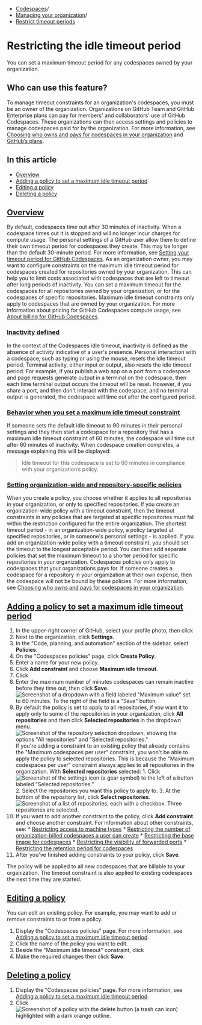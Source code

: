   * [Codespaces](https://docs.github.com/en/codespaces "Codespaces")/
  * [Managing your organization](https://docs.github.com/en/codespaces/managing-codespaces-for-your-organization "Managing your organization")/
  * [Restrict timeout periods](https://docs.github.com/en/codespaces/managing-codespaces-for-your-organization/restricting-the-idle-timeout-period "Restrict timeout periods")


# Restricting the idle timeout period
You can set a maximum timeout period for any codespaces owned by your organization.
## Who can use this feature?
To manage timeout constraints for an organization's codespaces, you must be an owner of the organization.
Organizations on GitHub Team and GitHub Enterprise plans can pay for members' and collaborators' use of GitHub Codespaces. These organizations can then access settings and policies to manage codespaces paid for by the organization. For more information, see [Choosing who owns and pays for codespaces in your organization](https://docs.github.com/en/codespaces/managing-codespaces-for-your-organization/choosing-who-owns-and-pays-for-codespaces-in-your-organization#about-ownership-of-codespaces) and [GitHub’s plans](https://docs.github.com/en/get-started/learning-about-github/githubs-plans).
## In this article
  * [Overview](https://docs.github.com/en/codespaces/managing-codespaces-for-your-organization/restricting-the-idle-timeout-period#overview)
  * [Adding a policy to set a maximum idle timeout period](https://docs.github.com/en/codespaces/managing-codespaces-for-your-organization/restricting-the-idle-timeout-period#adding-a-policy-to-set-a-maximum-idle-timeout-period)
  * [Editing a policy](https://docs.github.com/en/codespaces/managing-codespaces-for-your-organization/restricting-the-idle-timeout-period#editing-a-policy)
  * [Deleting a policy](https://docs.github.com/en/codespaces/managing-codespaces-for-your-organization/restricting-the-idle-timeout-period#deleting-a-policy)


## [Overview](https://docs.github.com/en/codespaces/managing-codespaces-for-your-organization/restricting-the-idle-timeout-period#overview)
By default, codespaces time out after 30 minutes of inactivity. When a codespace times out it is stopped and will no longer incur charges for compute usage.
The personal settings of a GitHub user allow them to define their own timeout period for codespaces they create. This may be longer than the default 30-minute period. For more information, see [Setting your timeout period for GitHub Codespaces](https://docs.github.com/en/codespaces/setting-your-user-preferences/setting-your-timeout-period-for-github-codespaces).
As an organization owner, you may want to configure constraints on the maximum idle timeout period for codespaces created for repositories owned by your organization. This can help you to limit costs associated with codespaces that are left to timeout after long periods of inactivity. You can set a maximum timeout for the codespaces for all repositories owned by your organization, or for the codespaces of specific repositories.
Maximum idle timeout constraints only apply to codespaces that are owned by your organization.
For more information about pricing for GitHub Codespaces compute usage, see [About billing for GitHub Codespaces](https://docs.github.com/en/billing/managing-billing-for-your-products/managing-billing-for-github-codespaces/about-billing-for-github-codespaces#codespaces-pricing).
### [Inactivity defined](https://docs.github.com/en/codespaces/managing-codespaces-for-your-organization/restricting-the-idle-timeout-period#inactivity-defined)
In the context of the Codespaces idle timeout, inactivity is defined as the absence of activity indicative of a user's presence. Personal interaction with a codespace, such as typing or using the mouse, resets the idle timeout period. Terminal activity, either input or output, also resets the idle timeout period. For example, if you publish a web app on a port from a codespace and page requests generate output in a terminal on the codespace, then each time terminal output occurs the timeout will be reset. However, if you share a port, and then don't interact with the codespace, and no terminal output is generated, the codespace will time out after the configured period.
### [Behavior when you set a maximum idle timeout constraint](https://docs.github.com/en/codespaces/managing-codespaces-for-your-organization/restricting-the-idle-timeout-period#behavior-when-you-set-a-maximum-idle-timeout-constraint)
If someone sets the default idle timeout to 90 minutes in their personal settings and they then start a codespace for a repository that has a maximum idle timeout constraint of 60 minutes, the codespace will time out after 60 minutes of inactivity. When codespace creation completes, a message explaining this will be displayed:
> Idle timeout for this codespace is set to 60 minutes in compliance with your organization’s policy.
### [Setting organization-wide and repository-specific policies](https://docs.github.com/en/codespaces/managing-codespaces-for-your-organization/restricting-the-idle-timeout-period#setting-organization-wide-and-repository-specific-policies)
When you create a policy, you choose whether it applies to all repositories in your organization, or only to specified repositories. If you create an organization-wide policy with a timeout constraint, then the timeout constraints in any policies that are targeted at specific repositories must fall within the restriction configured for the entire organization. The shortest timeout period - in an organization-wide policy, a policy targeted at specified repositories, or in someone's personal settings - is applied.
If you add an organization-wide policy with a timeout constraint, you should set the timeout to the longest acceptable period. You can then add separate policies that set the maximum timeout to a shorter period for specific repositories in your organization.
Codespaces policies only apply to codespaces that your organizations pays for. If someone creates a codespace for a repository in your organization at their own expense, then the codespace will not be bound by these policies. For more information, see [Choosing who owns and pays for codespaces in your organization](https://docs.github.com/en/codespaces/managing-codespaces-for-your-organization/choosing-who-owns-and-pays-for-codespaces-in-your-organization).
## [Adding a policy to set a maximum idle timeout period](https://docs.github.com/en/codespaces/managing-codespaces-for-your-organization/restricting-the-idle-timeout-period#adding-a-policy-to-set-a-maximum-idle-timeout-period)
  1. In the upper-right corner of GitHub, select your profile photo, then click 
  2. Next to the organization, click **Settings**.
  3. In the "Code, planning, and automation" section of the sidebar, select **Policies**.
  4. On the "Codespaces policies" page, click **Create Policy**.
  5. Enter a name for your new policy.
  6. Click **Add constraint** and choose **Maximum idle timeout**.
  7. Click 
  8. Enter the maximum number of minutes codespaces can remain inactive before they time out, then click **Save**.
![Screenshot of a dropdown with a field labeled "Maximum value" set to 60 minutes. To the right of the field is a "Save" button.](https://docs.github.com/assets/cb-21708/images/help/codespaces/maximum-minutes-timeout.png)
  9. By default the policy is set to apply to all repositories, if you want it to apply only to some of the repositories in your organization, click **All repositories** and then click **Selected repositories** in the dropdown menu.
![Screenshot of the repository selection dropdown, showing the options "All repositories" and "Selected repositories."](https://docs.github.com/assets/cb-48372/images/help/codespaces/selected-repositories.png)
If you're adding a constraint to an existing policy that already contains the "Maximum codespaces per user" constraint, you won't be able to apply the policy to selected repositories. This is because the "Maximum codespaces per user" constraint always applies to all repositories in the organization.
With **Selected repositories** selected:
    1. Click 
![Screenshot of the settings icon \(a gear symbol\) to the left of a button labeled "Selected repositories."](https://docs.github.com/assets/cb-7694/images/help/codespaces/policy-edit.png)
    2. Select the repositories you want this policy to apply to.
    3. At the bottom of the repository list, click **Select repositories**.
![Screenshot of a list of repositories, each with a checkbox. Three repositories are selected.](https://docs.github.com/assets/cb-53629/images/help/codespaces/policy-select-repos.png)
  10. If you want to add another constraint to the policy, click **Add constraint** and choose another constraint. For information about other constraints, see:
     * [Restricting access to machine types](https://docs.github.com/en/codespaces/managing-codespaces-for-your-organization/restricting-access-to-machine-types)
     * [Restricting the number of organization-billed codespaces a user can create](https://docs.github.com/en/codespaces/managing-codespaces-for-your-organization/restricting-the-number-of-organization-billed-codespaces-a-user-can-create)
     * [Restricting the base image for codespaces](https://docs.github.com/en/codespaces/managing-codespaces-for-your-organization/restricting-the-base-image-for-codespaces)
     * [Restricting the visibility of forwarded ports](https://docs.github.com/en/codespaces/managing-codespaces-for-your-organization/restricting-the-visibility-of-forwarded-ports)
     * [Restricting the retention period for codespaces](https://docs.github.com/en/codespaces/managing-codespaces-for-your-organization/restricting-the-retention-period-for-codespaces)
  11. After you've finished adding constraints to your policy, click **Save**.


The policy will be applied to all new codespaces that are billable to your organization. The timeout constraint is also applied to existing codespaces the next time they are started.
## [Editing a policy](https://docs.github.com/en/codespaces/managing-codespaces-for-your-organization/restricting-the-idle-timeout-period#editing-a-policy)
You can edit an existing policy. For example, you may want to add or remove constraints to or from a policy.
  1. Display the "Codespaces policies" page. For more information, see [Adding a policy to set a maximum idle timeout period](https://docs.github.com/en/codespaces/managing-codespaces-for-your-organization/restricting-the-idle-timeout-period#adding-a-policy-to-set-a-maximum-idle-timeout-period).
  2. Click the name of the policy you want to edit.
  3. Beside the "Maximum idle timeout" constraint, click 
  4. Make the required changes then click **Save**.


## [Deleting a policy](https://docs.github.com/en/codespaces/managing-codespaces-for-your-organization/restricting-the-idle-timeout-period#deleting-a-policy)
  1. Display the "Codespaces policies" page. For more information, see [Adding a policy to set a maximum idle timeout period](https://docs.github.com/en/codespaces/managing-codespaces-for-your-organization/restricting-the-idle-timeout-period#adding-a-policy-to-set-a-maximum-idle-timeout-period).
  2. Click 
![Screenshot of a policy with the delete button \(a trash can icon\) highlighted with a dark orange outline.](https://docs.github.com/assets/cb-9797/images/help/codespaces/policy-delete.png)


